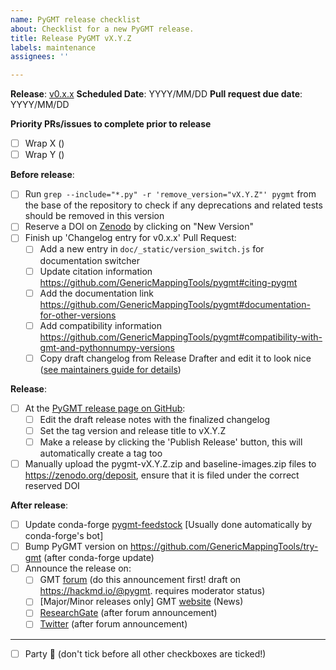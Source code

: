 ```yaml
---
name: PyGMT release checklist
about: Checklist for a new PyGMT release.
title: Release PyGMT vX.Y.Z
labels: maintenance
assignees: ''

---
```


**Release**: [v0.x.x](https://github.com/GenericMappingTools/pygmt/milestones/?)
**Scheduled Date**: YYYY/MM/DD
**Pull request due date**: YYYY/MM/DD

**Priority PRs/issues to complete prior to release**
- [ ] Wrap X ()
- [ ] Wrap Y ()

**Before release**:
- [ ] Run `grep --include="*.py" -r 'remove_version="vX.Y.Z"' pygmt` from the base of the repository to check if any deprecations and related tests should be removed in this version
- [ ] Reserve a DOI on [Zenodo](https://zenodo.org) by clicking on "New Version"
- [ ] Finish up 'Changelog entry for v0.x.x' Pull Request:
  - [ ] Add a new entry in `doc/_static/version_switch.js` for documentation switcher
  - [ ] Update citation information https://github.com/GenericMappingTools/pygmt#citing-pygmt
  - [ ] Add the documentation link https://github.com/GenericMappingTools/pygmt#documentation-for-other-versions
  - [ ] Add compatibility information https://github.com/GenericMappingTools/pygmt#compatibility-with-gmt-and-pythonnumpy-versions
  - [ ] Copy draft changelog from Release Drafter and edit it to look nice ([see maintainers guide for details](https://www.pygmt.org/dev/maintenance.html#updating-the-changelog))

**Release**:
- [ ] At the [PyGMT release page on GitHub](https://github.com/GenericMappingTools/pygmt/releases):
  - [ ] Edit the draft release notes with the finalized changelog
  - [ ] Set the tag version and release title to vX.Y.Z
  - [ ] Make a release by clicking the 'Publish Release' button, this will automatically create a tag too
- [ ] Manually upload the pygmt-vX.Y.Z.zip and baseline-images.zip files to https://zenodo.org/deposit, ensure that it is filed under the correct reserved DOI

**After release**:
- [ ] Update conda-forge [pygmt-feedstock](https://github.com/conda-forge/pygmt-feedstock) [Usually done automatically by conda-forge's bot]
- [ ] Bump PyGMT version on https://github.com/GenericMappingTools/try-gmt (after conda-forge update)
- [ ] Announce the release on:
  - [ ] GMT [forum](https://forum.generic-mapping-tools.org/c/news/) (do this announcement first! draft on https://hackmd.io/@pygmt. requires moderator status)
  - [ ] [Major/Minor releases only] GMT [website](https://github.com/GenericMappingTools/website) (News)
  - [ ] [ResearchGate](https://www.researchgate.net/project/PyGMT-A-Python-interface-for-the-Generic-Mapping-Tools) (after forum announcement)
  - [ ] [Twitter](https://twitter.com/gmt_dev) (after forum announcement)
---

- [ ] Party :tada: (don't tick before all other checkboxes are ticked!)
